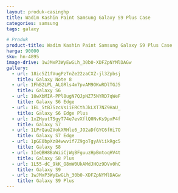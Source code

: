 ```yaml
---
layout: produk-casinghp
title: Wadim Kashin Paint Samsung Galaxy S9 Plus Case
categories: samsung
tags: galaxy

# Produk
product-title: Wadim Kashin Paint Samsung Galaxy S9 Plus Case
harga: 90000
sku: hn-4895
image-drive: 1wJMxP3WyEwGLh_30b0-XDFZpNYMlDAGw
gallery:
  - url: 18ic5Z1fVugPzTnZe22zaCXZ-jl3Zpbsj
    title: Galaxy Note 8
  - url: 1FhB2LPL_ALGRls4m7pvAM9OKwRDlTGJ5
    title: Galaxy S6
  - url: 10wXbMIA-PPl8ugN7QJpNZ75NYRD7qWeF
    title: Galaxy S6 Edge
  - url: 1EL_5tB7SzcVsiiERCthJkLXT7NZ9HaU_
    title: Galaxy S6 Edge Plus
  - url: 1xZHyutTSgyT74e7evXflQ0NvKs9pxP4f
    title: Galaxy S7
  - url: 1LPrQau2VokXRHle6_JO2aDfGYC6fHi7O
    title: Galaxy S7 Edge
  - url: 1pGE0bpXz84wwvif7Z9goTgyAViikRgc5
    title: Galaxy S8
  - url: 1IeQBH8BaWiiCjWgBFguuzHpBmtoqHV4t
    title: Galaxy S8 Plus
  - url: 1L55-dC_9kK_O8mW0UkAMdJHQz9DVv0hC
    title: Galaxy S9
  - url: 1wJMxP3WyEwGLh_30b0-XDFZpNYMlDAGw
    title: Galaxy S9 Plus
---
```


